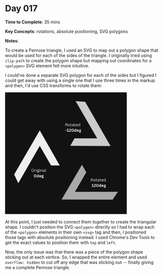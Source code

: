 # Day 017

**Time to Complete**: 35 mins

**Key Concepts**: rotations, absolute positioning, SVG polygons

**Notes**:

To create a Penrose triangle, I used an SVG to map out a polygon shape that would be used for each of the sides of the triangle. I originally tried using `clip-path` to create the polygon shape but mapping out coordinates for a `<polygon>` SVG element felt more intuitive.

I could've done a separate SVG polygon for each of the sides but I figured I could get away with using a single one that I use three times in the markup and then, I'd use CSS transforms to rotate them:

<img src="/entries/017/svg-rotation.png" style="max-width:400px">

At this point, I just needed to connect them together to create the triangular shape. I couldn't position the SVG `<polygon>` directly so I had to wrap each of the `<polygon>` elements in their own `<svg>` tag and then, I positioned those tags with absolute positioning instead. I used Chrome's Dev Tools to get the exact values to position them with `top` and `left`.

Now, the only issue was that there was a piece of the polygon shape sticking out at each vertice. So, I wrapped the entire element and used `overflow: hidden` to cut off any edge that was sticking out -- finally giving me a complete Penrose triangle.
